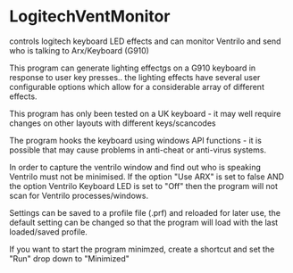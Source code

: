 # LogitechVentMonitor
controls logitech keyboard LED effects and can monitor Ventrilo and send who is talking to Arx/Keyboard (G910)

This program can generate lighting effectgs on a G910 keyboard in response to user key presses.. the lighting effects have several user configurable options which allow for a considerable array of different effects.

This program has only been tested on a UK keyboard - it may well require changes on other layouts with different keys/scancodes

The program hooks the keyboard using windows API functions - it is possible that may cause problems in anti-cheat or anti-virus systems.

In order to capture the ventrilo window and find out who is speaking Ventrilo must not be minimised. If the option "Use ARX" is set to false AND the option Ventrilo Keyboard LED is set to "Off" then the program will not scan for Ventrilo processes/windows.

Settings can be saved to a profile file (.prf) and reloaded for later use, the default setting can be changed so that the program will load with the last loaded/saved profile.

If you want to start the program minimzed, create a shortcut and set the "Run" drop down to "Minimized"
